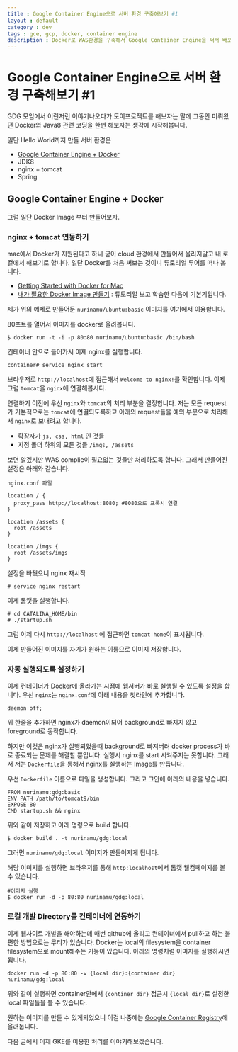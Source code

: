 ```yaml
---
title : Google Container Engine으로 서버 환경 구축해보기 #1
layout : default
category : dev
tags : gce, gcp, docker, container engine
description : Docker로 WAS환경을 구축해서 Google Container Engine을 써서 배포해보자.
---
```


# Google Container Engine으로 서버 환경 구축해보기 #1

GDG 모임에서 이런저런 이야기나오다가 토이프로젝트를 해보자는 말에 그동안 미뤄왔던 Docker와 Java8 관련 코딩을 한번 해보자는 생각에 시작해봅니다.

일단 Hello World까지 만들 서버 환경은
- [Google Container Engine + Docker](#1st)
- JDK8
- nginx + tomcat
- Spring

## <a name="1st"></a>Google Container Engine + Docker
그럼 일단 Docker Image 부터 만들어보자.

### nginx + tomcat 연동하기

mac에서 Docker가 지원된다고 하니 굳이 cloud 환경에서 만들어서 올리지말고 내 로컬에서 해보기로 합니다. 일단 Docker를 처음 써보는 것이니 튜토리얼 투어를 떠나 봅니다.
- [Getting Started with Docker for Mac](https://docs.docker.com/docker-for-mac/)
- [내가 필요한 Docker Image 만들기](http://www.nurinamu.com/dev/2016/07/04/create-a-docker-image/) : 튜토리얼 보고 학습한 다음에 기본기입니다.

제가 위의 예제로 만들어둔 `nurinamu/ubuntu:basic` 이미지를 여기에서 이용합니다.

80포트를 열어서 이미지를 docker로 올려봅니다.
```
$ docker run -t -i -p 80:80 nurinamu/ubuntu:basic /bin/bash
```

컨테이너 안으로 들어가서 이제 nginx를 실행합니다.

```
container# service nginx start
```

브라우저로 `http://localhost`에 접근해서 `Welcome to nginx!`를 확인합니다. 이제 그럼 `tomcat`을 `nginx`에 연결해봅시다.

연결하기 이전에 우선 `nginx`와 `tomcat`의 처리 부분을 결정합니다. 저는 모든 request가 기본적으로는 `tomcat`에 연결되도록하고 아래의 request들을 예외 부분으로 처리해서 `nginx`로 보내려고 합니다.

- 확장자가 `js, css, html` 인 것들
- 지정 폴더 하위의 모든 것들 `/imgs, /assets`

보면 알겠지만 WAS complie이 필요없는 것들만 처리하도록 합니다.
그래서 만들어진 설정은 아래와 같습니다.

```
nginx.conf 파일

location / {
  proxy_pass http://localhost:8080; #8080으로 프록시 연결
}

location /assets {
  root /assets
}

location /imgs {
  root /assets/imgs
}
```

설정을 바꿨으니 nginx 재시작

```
# service nginx restart
```

이제 톰캣을 실행합니다.

```
# cd CATALINA_HOME/bin
# ./startup.sh
```

그럼 이제 다시 `http://localhost` 에 접근하면 `tomcat home`이 표시됩니다.

이제 만들어진 이미지를 자기가 원하는 이름으로 이미지 저장합니다.

### 자동 실행되도록 설정하기
이제 컨테이너가 Docker에 올라가는 시점에 웹서버가 바로 실행될 수 있도록 설정을 합니다. 우선 `nginx`는 `nginx.conf`에 아래 내용을 첫라인에 추가합니다.

```
daemon off;
```

위 한줄을 추가하면 nginx가 daemon이되어 background로 빠지지 않고 foreground로 동작합니다.

하지만 이것은 nginx가 실행되었을때 background로 빠져버러 docker process가 바로 종료되는 문제를 해결할 뿐입니다. 실행시 nginx를 start 시켜주지는 못합니다. 그래서 저는 `Dockerfile`을 통해서 nginx를 실행하는 Image를 만듭니다.

우선 `Dockerfile` 이름으로 파일을 생성합니다. 그리고 그안에 아래의 내용을 넣습니다.

```
FROM nurinamu:gdg:basic
ENV PATH /path/to/tomcat9/bin
EXPOSE 80
CMD startup.sh && nginx
```

위와 같이 저장하고 아래 명령으로 build 합니다.

```
$ docker build . -t nurinamu/gdg:local
```

그러면 `nurinamu/gdg:local` 이미지가 만들어지게 됩니다.

해당 이미지를 실행하면 브라우저를 통해 `http:localhost`에서 톰캣 웰컴페이지를 볼 수 있습니다.

```
#이미지 실행
$ docker run -d -p 80:80 nurinamu/gdg:local
```

### 로컬 개발 Directory를 컨테이너에 연동하기

이제 웹사이트 개발을 해야하는데 매번 github에 올리고 컨테이너에서 pull하고 하는 불편한 방법으로는 무리가 있습니다. Docker는 local의 filesystem을 container filesystem으로 mount해주는 기능이 있습니다. 아래의 명령처럼 이미지를 실행하시면 됩니다.

```
docker run -d -p 80:80 -v {local dir}:{container dir} nurinamu/gdg:local
```

위와 같이 실행하면 container안에서 `{continer dir}` 접근시 `{local dir}`로 설정한 local 파일들을 볼 수 있습니다.

원하는 이미지를 만들 수 있게되었으니 이걸 나중에는 [Google Container Registry](https://cloud.google.com/container-registry/)에 올려둡니다.

다음 글에서 이제 GKE를 이용한 처리를 이야기해보겠습니다.
